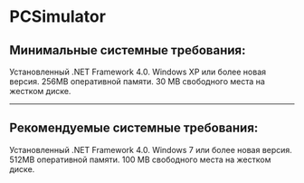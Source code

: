 PCSimulator
========================
Минимальные системные требования:
------------------------
Установленный .NET Framework 4.0.
Windows XP или более новая версия.
256MB оперативной памяти.
30 MB свободного места на жестком диске.
___
Рекомендуемые системные требования:
------------------------
Установленный .NET Framework 4.0.
Windows 7 или более новая версия.
512MB оперативной памяти.
100 MB свободного места на жестком диске.
